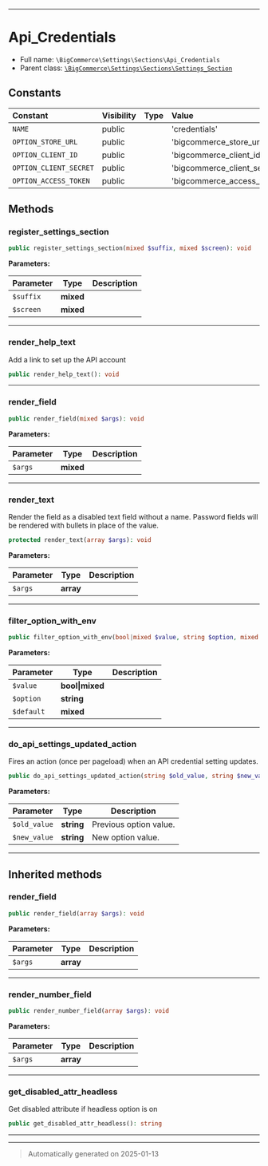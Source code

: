 ***

# Api_Credentials





* Full name: `\BigCommerce\Settings\Sections\Api_Credentials`
* Parent class: [`\BigCommerce\Settings\Sections\Settings_Section`](./classes/BigCommerce/Settings/Sections/Settings_Section.md)


## Constants

| Constant | Visibility | Type | Value |
|:---------|:-----------|:-----|:------|
|`NAME`|public| |&#039;credentials&#039;|
|`OPTION_STORE_URL`|public| |&#039;bigcommerce_store_url&#039;|
|`OPTION_CLIENT_ID`|public| |&#039;bigcommerce_client_id&#039;|
|`OPTION_CLIENT_SECRET`|public| |&#039;bigcommerce_client_secret&#039;|
|`OPTION_ACCESS_TOKEN`|public| |&#039;bigcommerce_access_token&#039;|


## Methods


### register_settings_section



```php
public register_settings_section(mixed $suffix, mixed $screen): void
```








**Parameters:**

| Parameter | Type | Description |
|-----------|------|-------------|
| `$suffix` | **mixed** |  |
| `$screen` | **mixed** |  |





***

### render_help_text

Add a link to set up the API account

```php
public render_help_text(): void
```












***

### render_field



```php
public render_field(mixed $args): void
```








**Parameters:**

| Parameter | Type | Description |
|-----------|------|-------------|
| `$args` | **mixed** |  |





***

### render_text

Render the field as a disabled text field without a name. Password
fields will be rendered with bullets in place of the value.

```php
protected render_text(array $args): void
```








**Parameters:**

| Parameter | Type | Description |
|-----------|------|-------------|
| `$args` | **array** |  |





***

### filter_option_with_env



```php
public filter_option_with_env(bool|mixed $value, string $option, mixed $default): mixed
```








**Parameters:**

| Parameter | Type | Description |
|-----------|------|-------------|
| `$value` | **bool&#124;mixed** |  |
| `$option` | **string** |  |
| `$default` | **mixed** |  |





***

### do_api_settings_updated_action

Fires an action (once per pageload) when an API credential setting updates.

```php
public do_api_settings_updated_action(string $old_value, string $new_value): mixed
```








**Parameters:**

| Parameter | Type | Description |
|-----------|------|-------------|
| `$old_value` | **string** | Previous option value. |
| `$new_value` | **string** | New option value. |





***


## Inherited methods


### render_field



```php
public render_field(array $args): void
```








**Parameters:**

| Parameter | Type | Description |
|-----------|------|-------------|
| `$args` | **array** |  |





***

### render_number_field



```php
public render_number_field(array $args): void
```








**Parameters:**

| Parameter | Type | Description |
|-----------|------|-------------|
| `$args` | **array** |  |





***

### get_disabled_attr_headless

Get disabled attribute if headless option is on

```php
public get_disabled_attr_headless(): string
```












***


***
> Automatically generated on 2025-01-13
